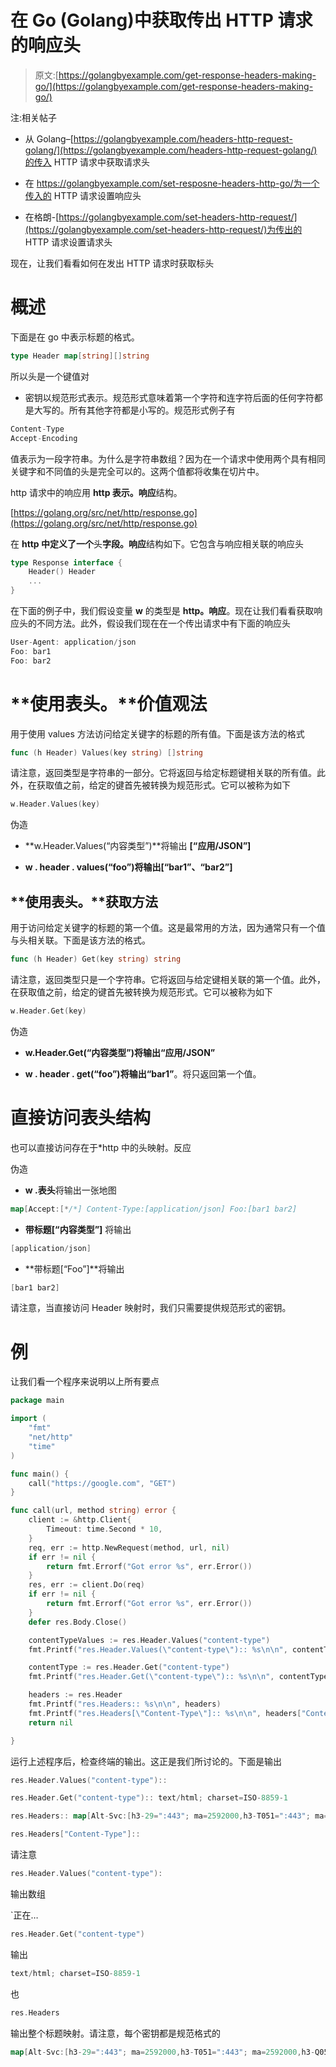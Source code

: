 # 在 Go (Golang)中获取传出 HTTP 请求的响应头

> 原文:[https://golangbyexample.com/get-response-headers-making-go/](https://golangbyexample.com/get-response-headers-making-go/)

注:相关帖子

*   从 Golang–[https://golangbyexample.com/headers-http-request-golang/](https://golangbyexample.com/headers-http-request-golang/)的传入 HTTP 请求中获取请求头

*   在 https://golangbyexample.com/set-resposne-headers-http-go/为一个传入的 HTTP 请求设置响应头

*   在格朗-[https://golangbyexample.com/set-headers-http-request/](https://golangbyexample.com/set-headers-http-request/)为传出的 HTTP 请求设置请求头

现在，让我们看看如何在发出 HTTP 请求时获取标头

# **概述**

下面是在 go 中表示标题的格式。

```go
type Header map[string][]string
```

所以头是一个键值对

*   密钥以规范形式表示。规范形式意味着第一个字符和连字符后面的任何字符都是大写的。所有其他字符都是小写的。规范形式例子有

```go
Content-Type
Accept-Encoding
```

值表示为一段字符串。为什么是字符串数组？因为在一个请求中使用两个具有相同关键字和不同值的头是完全可以的。这两个值都将收集在切片中。

http 请求中的响应用 **http 表示。响应**结构。

[https://golang.org/src/net/http/response.go](https://golang.org/src/net/http/response.go)

在 **http 中定义了一个**头**字段。响应**结构如下。它包含与响应相关联的响应头

```go
type Response interface {
    Header() Header
    ...
}
```

在下面的例子中，我们假设变量 **w** 的类型是 **http。响应**。现在让我们看看获取响应头的不同方法。此外，假设我们现在在一个传出请求中有下面的响应头

```go
User-Agent: application/json
Foo: bar1
Foo: bar2
```

# **使用表头。**价值观法

用于使用 values 方法访问给定关键字的标题的所有值。下面是该方法的格式

```go
func (h Header) Values(key string) []string
```

请注意，返回类型是字符串的一部分。它将返回与给定标题键相关联的所有值。此外，在获取值之前，给定的键首先被转换为规范形式。它可以被称为如下

```go
w.Header.Values(key)
```

伪造

*   **w.Header.Values(“内容类型”)**将输出 **[“应用/JSON”]**

*   **w . header . values(“foo”)**将输出**[“bar1”、“bar2”]**

## **使用表头。**获取方法

用于访问给定关键字的标题的第一个值。这是最常用的方法，因为通常只有一个值与头相关联。下面是该方法的格式。

```go
func (h Header) Get(key string) string
```

请注意，返回类型只是一个字符串。它将返回与给定键相关联的第一个值。此外，在获取值之前，给定的键首先被转换为规范形式。它可以被称为如下

```go
w.Header.Get(key)
```

伪造

*   **w.Header.Get(“内容类型”)**将输出**“应用/JSON”**

*   **w . header . get(“foo”)**将输出**“bar1”**。将只返回第一个值。

# **直接访问表头结构**

也可以直接访问存在于*http 中的头映射。反应

伪造

*   **w .表头**将输出一张地图

```go
map[Accept:[*/*] Content-Type:[application/json] Foo:[bar1 bar2]
```

*   **带标题[“内容类型”]** 将输出

```go
[application/json]
```

*   **带标题[“Foo”]**将输出

```go
[bar1 bar2]
```

请注意，当直接访问 Header 映射时，我们只需要提供规范形式的密钥。

# **例**

让我们看一个程序来说明以上所有要点

```go
package main

import (
	"fmt"
	"net/http"
	"time"
)

func main() {
	call("https://google.com", "GET")
}

func call(url, method string) error {
	client := &http.Client{
		Timeout: time.Second * 10,
	}
	req, err := http.NewRequest(method, url, nil)
	if err != nil {
		return fmt.Errorf("Got error %s", err.Error())
	}
	res, err := client.Do(req)
	if err != nil {
		return fmt.Errorf("Got error %s", err.Error())
	}
	defer res.Body.Close()

	contentTypeValues := res.Header.Values("content-type")
	fmt.Printf("res.Header.Values(\"content-type\"):: %s\n\n", contentTypeValues)

	contentType := res.Header.Get("content-type")
	fmt.Printf("res.Header.Get(\"content-type\"):: %s\n\n", contentType)

	headers := res.Header
	fmt.Printf("res.Headers:: %s\n\n", headers)
	fmt.Printf("res.Headers[\"Content-Type\"]:: %s\n\n", headers["Content-Type"])
	return nil

}
```

运行上述程序后，检查终端的输出。这正是我们所讨论的。下面是输出

```go
res.Header.Values("content-type"):: 

res.Header.Get("content-type"):: text/html; charset=ISO-8859-1

res.Headers:: map[Alt-Svc:[h3-29=":443"; ma=2592000,h3-T051=":443"; ma=2592000,h3-Q050=":443"; ma=2592000,h3-Q046=":443"; ma=2592000,h3-Q043=":443"; ma=2592000,quic=":443"; ma=2592000; v="46,43"] Cache-Control:[private, max-age=0] Content-Type: Date:[Thu, 10 Dec 2020 16:38:03 GMT] Expires:[-1] P3p:[CP="This is not a P3P policy! See g.co/p3phelp for more info."] Server:[gws] Set-Cookie:[1P_JAR=2020-12-10-16; expires=Sat, 09-Jan-2021 16:38:03 GMT; path=/; domain=.google.com; Secure NID=204=w6zf-xFyVywx7QaClDZuQ5N-Yc-4HqKWBS-JXWp2Tat9kmq0BRsanM35PJHiM2iEn4TbP2HcTUd0KkIuMuIW7xFewD5un2_mc0O4fm2IXzrQyRmPWHJSeQJUUVb0-_lIfJgSnGmJm2MptRsd2egrPsbZJQBZWd97o7KlFBI3CIE; expires=Fri, 11-Jun-2021 16:38:03 GMT; path=/; domain=.google.com; HttpOnly] X-Frame-Options:[SAMEORIGIN] X-Xss-Protection:[0]]

res.Headers["Content-Type"]:: 
```

请注意

```go
res.Header.Values("content-type"):
```

输出数组

 `正在…

```go
res.Header.Get("content-type")
```

输出

```go
text/html; charset=ISO-8859-1
```

也

```go
res.Headers
```

输出整个标题映射。请注意，每个密钥都是规范格式的

```go
map[Alt-Svc:[h3-29=":443"; ma=2592000,h3-T051=":443"; ma=2592000,h3-Q050=":443"; ma=2592000,h3-Q046=":443"; ma=2592000,h3-Q043=":443"; ma=2592000,quic=":443"; ma=2592000; v="46,43"] Cache-Control:[private, max-age=0] Content-Type: Date:[Thu, 10 Dec 2020 16:38:03 GMT] Expires:[-1] P3p:[CP="This is not a P3P policy! See g.co/p3phelp for more info."] Server:[gws] Set-Cookie:[1P_JAR=2020-12-10-16; expires=Sat, 09-Jan-2021 16:38:03 GMT; path=/; domain=.google.com; Secure NID=204=w6zf-xFyVywx7QaClDZuQ5N-Yc-4HqKWBS-JXWp2Tat9kmq0BRsanM35PJHiM2iEn4TbP2HcTUd0KkIuMuIW7xFewD5un2_mc0O4fm2IXzrQyRmPWHJSeQJUUVb0-_lIfJgSnGmJm2MptRsd2egrPsbZJQBZWd97o7KlFBI3CIE; expires=Fri, 11-Jun-2021 16:38:03 GMT; path=/; domain=.google.com; HttpOnly] X-Frame-Options:[SAMEORIGIN] X-Xss-Protection:[0]]
````